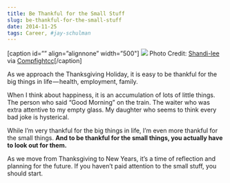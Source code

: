 ```yaml
---
title: Be Thankful for the Small Stuff
slug: be-thankful-for-the-small-stuff
date: 2014-11-25
tags: Career, #jay-schulman
---
```


[caption id=”” align=”alignnone” width=”500"]
![](__GHOST_URL__/content/images/max/800/0-B7Fk381Vx9fVe2Dw.jpg)
Photo Credit: [Shandi-lee](https://www.flickr.com/photos/56611644@N00/10711965723/) via [Compfight](http://compfight.com)[cc](https://creativecommons.org/licenses/by-nc-nd/2.0/)[/caption]

As we approach the Thanksgiving Holiday, it is easy to be thankful for the big things in life — health, employment, family.

When I think about happiness, it is an accumulation of lots of little things. The person who said “Good Morning” on the train. The waiter who was extra attentive to my empty glass. My daughter who seems to think every bad joke is hysterical.

While I’m very thankful for the big things in life, I’m even more thankful for the small things. **And to be thankful for the small things, you actually have to look out for them.**

As we move from Thanksgiving to New Years, it’s a time of reflection and planning for the future. If you haven’t paid attention to the small stuff, you should start.
